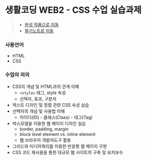 # 생활코딩 WEB2 - CSS 수업 실습과제
> * [완성 작품으로 이동](https://kshyun1223.github.io/web2_css/)
> * [필기노트로 이동](https://github.com/kshyun1223/web2_css/wiki/%EC%83%9D%ED%99%9C%EC%BD%94%EB%94%A9-WEB2_CSS-%EC%88%98%EC%97%85-%ED%95%84%EA%B8%B0%EB%85%B8%ED%8A%B8)

### 사용언어
* HTML
* CSS

### 수업의 의의
* CSS의 개념 및 HTML과의 관계 이해
  * `<style>` 태그, style 속성
  * 선택자, 효과, 구분자
* 텍스트 디자인 및 정렬 관련 CSS 속성 실습
* 선택자의 개념 및 사용법 이해
  * 아이디(ID) - 클래스(Class) - 태그(Tag)
* 박스모델을 이용한 웹 페이지 디자인 실습
  * border, padding, margin
  * block level element vs. inline element
  * 웹 브라우저 개발자도구 활용
* 그리드와 미디어쿼리를 이용한 반응형 웹 페이지 구현
* CSS 코드 재사용을 통한 대규모 웹 사이트의 구축 및 유지보수 

